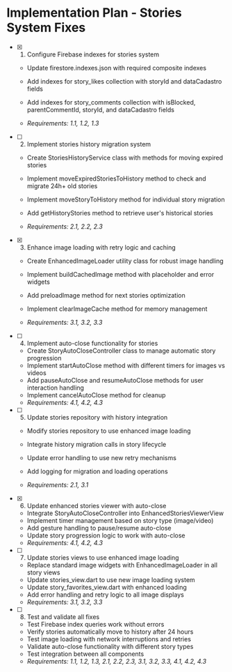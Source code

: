 # Implementation Plan - Stories System Fixes

- [x] 1. Configure Firebase indexes for stories system



  - Update firestore.indexes.json with required composite indexes
  - Add indexes for story_likes collection with storyId and dataCadastro fields
  - Add indexes for story_comments collection with isBlocked, parentCommentId, storyId, and dataCadastro fields




  - _Requirements: 1.1, 1.2, 1.3_

- [ ] 2. Implement stories history migration system
  - Create StoriesHistoryService class with methods for moving expired stories
  - Implement moveExpiredStoriesToHistory method to check and migrate 24h+ old stories


  - Implement moveStoryToHistory method for individual story migration
  - Add getHistoryStories method to retrieve user's historical stories
  - _Requirements: 2.1, 2.2, 2.3_



- [x] 3. Enhance image loading with retry logic and caching


  - Create EnhancedImageLoader utility class for robust image handling


  - Implement buildCachedImage method with placeholder and error widgets
  - Add preloadImage method for next stories optimization
  - Implement clearImageCache method for memory management
  - _Requirements: 3.1, 3.2, 3.3_


- [ ] 4. Implement auto-close functionality for stories
  - Create StoryAutoCloseController class to manage automatic story progression
  - Implement startAutoClose method with different timers for images vs videos
  - Add pauseAutoClose and resumeAutoClose methods for user interaction handling
  - Implement cancelAutoClose method for cleanup
  - _Requirements: 4.1, 4.2, 4.3_





- [ ] 5. Update stories repository with history integration
  - Modify stories repository to use enhanced image loading



  - Integrate history migration calls in story lifecycle
  - Update error handling to use new retry mechanisms


  - Add logging for migration and loading operations
  - _Requirements: 2.1, 3.1_

- [x] 6. Update enhanced stories viewer with auto-close



  - Integrate StoryAutoCloseController into EnhancedStoriesViewerView
  - Implement timer management based on story type (image/video)
  - Add gesture handling to pause/resume auto-close
  - Update story progression logic to work with auto-close
  - _Requirements: 4.1, 4.2, 4.3_

- [ ] 7. Update stories views to use enhanced image loading
  - Replace standard image widgets with EnhancedImageLoader in all story views
  - Update stories_view.dart to use new image loading system
  - Update story_favorites_view.dart with enhanced loading
  - Add error handling and retry logic to all image displays
  - _Requirements: 3.1, 3.2, 3.3_

- [ ] 8. Test and validate all fixes
  - Test Firebase index queries work without errors
  - Verify stories automatically move to history after 24 hours
  - Test image loading with network interruptions and retries
  - Validate auto-close functionality with different story types
  - Test integration between all components
  - _Requirements: 1.1, 1.2, 1.3, 2.1, 2.2, 2.3, 3.1, 3.2, 3.3, 4.1, 4.2, 4.3_